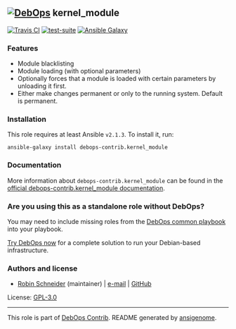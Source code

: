 ## [![DebOps](https://debops.org/images/debops-small.png)](https://debops.org) kernel_module

<!-- This file was generated by Ansigenome. Do not edit this file directly but
     instead have a look at the files in the ./meta/ directory. -->

[![Travis CI](https://img.shields.io/travis/debops-contrib/ansible-kernel_module.svg?style=flat)](https://travis-ci.org/debops-contrib/ansible-kernel_module)
[![test-suite](https://img.shields.io/badge/test--suite-ansible--kernel__module-blue.svg?style=flat)](https://github.com/debops/test-suite/tree/master/ansible-kernel_module/)
[![Ansible Galaxy](https://img.shields.io/badge/galaxy-debops--contrib.kernel_module-660198.svg?style=flat)](https://galaxy.ansible.com/debops-contrib/kernel_module)


### Features

* Module blacklisting
* Module loading (with optional parameters)
* Optionally forces that a module is loaded with certain parameters by unloading it first.
* Either make changes permanent or only to the running system. Default is permanent.

### Installation

This role requires at least Ansible `v2.1.3`. To install it, run:

```Shell
ansible-galaxy install debops-contrib.kernel_module
```

### Documentation

<!-- FIXME: Change to the canonical URL when it has been setup. https://github.com/debops/docs/issues/111 -->
More information about `debops-contrib.kernel_module` can be found in the
[official debops-contrib.kernel_module documentation](https://debops-contrib.readthedocs.io/en/latest/ansible/roles/ansible-kernel_module/docs/).



### Are you using this as a standalone role without DebOps?

You may need to include missing roles from the [DebOps common
playbook](https://github.com/debops/debops-playbooks/blob/master/playbooks/common.yml)
into your playbook.

[Try DebOps now](https://debops.org/) for a complete solution to run your Debian-based infrastructure.





### Authors and license

- [Robin Schneider](https://docs.debops.org/en/latest/debops-keyring/docs/entities.html#debops-keyring-entity-ypid) (maintainer) | [e-mail](mailto:ypid@riseup.net) | [GitHub](https://github.com/ypid)

License: [GPL-3.0](https://tldrlegal.com/license/gnu-general-public-license-v3-%28gpl-3%29)

***

This role is part of [DebOps Contrib](https://github.com/debops-contrib/debops-contrib). README generated by [ansigenome](https://github.com/nickjj/ansigenome/).
<!-- Ansigenome sources: https://github.com/ypid/ypid-ansible-common/tree/master/template_READMEs/debops-contrib -->
